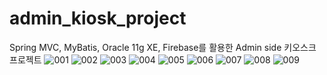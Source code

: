 # admin_kiosk_project
Spring MVC, MyBatis, Oracle 11g XE, Firebase를 활용한 
Admin side 키오스크 프로젝트
![001](https://user-images.githubusercontent.com/76540460/118370262-e342b180-b5e1-11eb-9ae1-b76783ff871e.jpg)
![002](https://user-images.githubusercontent.com/76540460/118370265-e473de80-b5e1-11eb-9ec3-a0af8084defc.jpg)
![003](https://user-images.githubusercontent.com/76540460/118370266-e5a50b80-b5e1-11eb-92a7-1b3d62f8fa65.jpg)
![004](https://user-images.githubusercontent.com/76540460/118370268-e63da200-b5e1-11eb-9ef7-395380c98a0c.jpg)
![005](https://user-images.githubusercontent.com/76540460/118370271-e6d63880-b5e1-11eb-8f20-e7dace8d4385.jpg)
![006](https://user-images.githubusercontent.com/76540460/118370272-e76ecf00-b5e1-11eb-9973-dac336135744.jpg)
![007](https://user-images.githubusercontent.com/76540460/118370273-e8076580-b5e1-11eb-9285-543cb4f96ffd.jpg)
![008](https://user-images.githubusercontent.com/76540460/118370274-e89ffc00-b5e1-11eb-8ac2-f7eb328820eb.jpg)
![009](https://user-images.githubusercontent.com/76540460/118371015-644f7800-b5e5-11eb-88c6-5d06cfc211aa.jpg)
